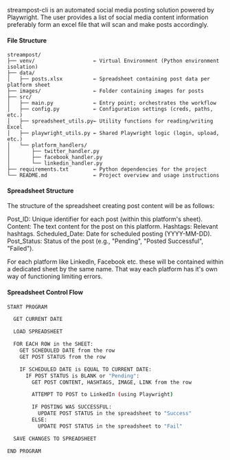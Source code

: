 streampost-cli is an automated social media posting solution powered by Playwright. The user provides a list of social media content information preferably form an excel file that will scan and make posts accordingly. 

#### File Structure
```
streampost/
├── venv/                   ← Virtual Environment (Python environment isolation)
├── data/
│   ├── posts.xlsx          ← Spreadsheet containing post data per platform sheet
├── images/                 ← Folder containing images for posts
├── src/
│   ├── main.py             ← Entry point; orchestrates the workflow
│   ├── config.py           ← Configuration settings (creds, paths, etc.)
│   ├── spreadsheet_utils.py← Utility functions for reading/writing Excel
│   ├── playwright_utils.py ← Shared Playwright logic (login, upload, etc.)
│   └── platform_handlers/
│       ├── twitter_handler.py
│       ├── facebook_handler.py
│       └── linkedin_handler.py
├── requirements.txt        ← Python dependencies for the project
└── README.md               ← Project overview and usage instructions
```


#### Spreadsheet Structure
The structure of the spreadsheet creating post content will be as follows:

Post_ID: Unique identifier for each post (within this platform's sheet).
Content: The text content for the post on this platform.
Hashtags: Relevant hashtags.
Scheduled_Date: Date for scheduled posting (YYYY-MM-DD).
Post_Status: Status of the post (e.g., "Pending", "Posted Successful", "Failed").

For each platform like LinkedIn, Facebook etc. these will be contained within a dedicated sheet by the same name. That way each platform has it's own way of functioning limiting errors.


#### Spreadsheet Control Flow
```bash
START PROGRAM

  GET CURRENT DATE

  LOAD SPREADSHEET

  FOR EACH ROW in the SHEET:
    GET SCHEDULED DATE from the row
    GET POST STATUS from the row

    IF SCHEDULED DATE is EQUAL TO CURRENT DATE:
      IF POST STATUS is BLANK or "Pending":
        GET POST CONTENT, HASHTAGS, IMAGE, LINK from the row

        ATTEMPT TO POST to LinkedIn (using Playwright)

        IF POSTING WAS SUCCESSFUL:
          UPDATE POST STATUS in the spreadsheet to "Success"
        ELSE:
          UPDATE POST STATUS in the spreadsheet to "Fail"

  SAVE CHANGES TO SPREADSHEET

END PROGRAM
```